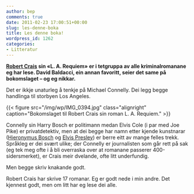 ```yaml
---
author: bep
comments: true
date: 2011-02-23 17:00:51+00:00
slug: les-denne-boka
title: Les denne boka!
wordpress_id: 1262
categories:
- Litteratur
---
```


**[Robert Crais](http://en.wikipedia.org/wiki/Robert_Crais) sin «L. A. Requiem» er i tetgruppa av alle kriminalromanane eg har lese. David Baldacci, ein annan favoritt, seier det same på bokomslaget – og eg nikkar.**

<!--more-->

Det er ikkje unaturleg å tenkje på Michael Connelly. Dei legg begge handlinga til storbyen Los Angeles. 

{{< figure src="/img/wp/IMG_0394.jpg" class="alignright" caption="Bokomslaget til Robert Crais sin roman L. A. Requiem." >}}

Connelly sin Harry Bosch er politimann medan Elvis Cole (i par med Joe Pike) er privatdetektiv, men at dei begge har namn etter kjende kunstnarar ([Hieronymus Bosch](http://en.wikipedia.org/wiki/Hieronymus_Bosch) og [Elvis Presley](http://nn.wikipedia.org/wiki/Elvis_Presley)) er berre eitt av mange felles trekk. Språkleg er dei svært ulike; der Connelly er journalisten som går rett på sak (eg tek meg ofte i å bli overraska over at romanane passerer 400-sidersmerket), er Crais meir dvelande, ofte litt underfundig.

Men begge skriv knakande godt.


Robert Crais har skrive 17 romanar. Eg er godt nede i min andre. Det kjennest godt, men om litt har eg lese dei alle.
